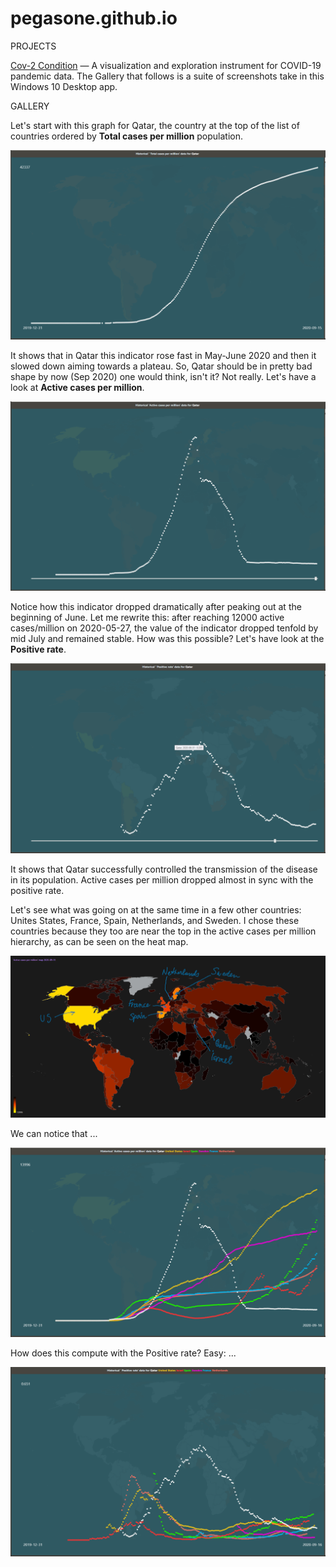 # pegasone.github.io
PROJECTS

<a href="https://github.com/pegasone/cov2con">Cov-2 Condition</a> — A visualization and exploration instrument for COVID-19 pandemic data. The Gallery that follows is a suite of screenshots take in this Windows 10 Desktop app.

GALLERY

Let's start with this graph for Qatar, the country at the top of the list of countries ordered by <b>Total cases per million</b> population.

![Figure 1](/img/img002.png)

It shows that in Qatar this indicator rose fast in May-June 2020 and then it slowed down aiming towards a plateau. So, Qatar should be in pretty bad shape by now (Sep 2020) one would think, isn't it? Not really. Let's have a look at <b>Active cases per million</b>.

![Figure 2](/img/img004.png)

Notice how this indicator dropped dramatically after peaking out at the beginning of June. Let me rewrite this: after reaching 12000 active cases/million on 2020-05-27, the value of the indicator dropped tenfold by mid July and remained stable. How was this possible? Let's have look at the <b>Positive rate</b>.

![Figure 3](/img/img003.png)

It shows that Qatar successfully controlled the transmission of the disease in its population. Active cases per million dropped almost in sync with the positive rate.

Let's see what was going on at the same time in a few other countries: Unites States, France, Spain, Netherlands, and Sweden. I chose these countries because they too are near the top in the active cases per million hierarchy, as can be seen on the heat map.

![Figure 4](/img/img012.png)

We can notice that ...

![Figure 5](/img/img011.png)

How does this compute with the Positive rate? Easy: ...

![Figure 6](/img/img013.png)
